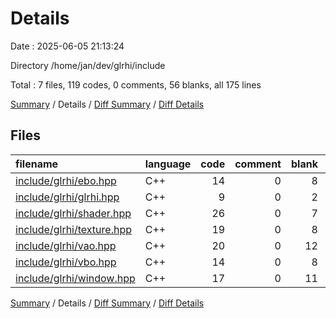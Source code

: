 # Details

Date : 2025-06-05 21:13:24

Directory /home/jan/dev/glrhi/include

Total : 7 files,  119 codes, 0 comments, 56 blanks, all 175 lines

[Summary](results.md) / Details / [Diff Summary](diff.md) / [Diff Details](diff-details.md)

## Files
| filename | language | code | comment | blank | total |
| :--- | :--- | ---: | ---: | ---: | ---: |
| [include/glrhi/ebo.hpp](/include/glrhi/ebo.hpp) | C++ | 14 | 0 | 8 | 22 |
| [include/glrhi/glrhi.hpp](/include/glrhi/glrhi.hpp) | C++ | 9 | 0 | 2 | 11 |
| [include/glrhi/shader.hpp](/include/glrhi/shader.hpp) | C++ | 26 | 0 | 7 | 33 |
| [include/glrhi/texture.hpp](/include/glrhi/texture.hpp) | C++ | 19 | 0 | 8 | 27 |
| [include/glrhi/vao.hpp](/include/glrhi/vao.hpp) | C++ | 20 | 0 | 12 | 32 |
| [include/glrhi/vbo.hpp](/include/glrhi/vbo.hpp) | C++ | 14 | 0 | 8 | 22 |
| [include/glrhi/window.hpp](/include/glrhi/window.hpp) | C++ | 17 | 0 | 11 | 28 |

[Summary](results.md) / Details / [Diff Summary](diff.md) / [Diff Details](diff-details.md)
